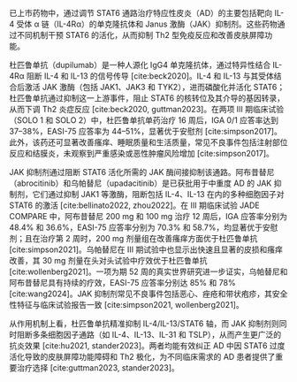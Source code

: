 已上市药物中，通过调节 STAT6 通路治疗特应性皮炎（AD）的主要包括靶向 IL-4 受体 α 链（IL-4Rα）的单克隆抗体和 Janus 激酶（JAK）抑制剂。这些药物通过不同机制干预 STAT6 的活化，从而抑制 Th2 型免疫反应和改善皮肤屏障功能。

杜匹鲁单抗（dupilumab）是一种人源化 IgG4 单克隆抗体，通过特异性结合 IL-4Rα 阻断 IL-4 和 IL-13 的信号传导 [cite:beck2020]。IL-4 和 IL-13 与其受体结合后激活 JAK 激酶（包括 JAK1、JAK3 和 TYK2），进而磷酸化并活化 STAT6；杜匹鲁单抗通过抑制这一上游事件，阻止 STAT6 的核转位及其介导的基因转录，从而下调 Th2 炎症反应 [cite:beck2020, guttman2023]。在两项 III 期临床试验（SOLO 1 和 SOLO 2）中，杜匹鲁单抗单药治疗 16 周后，IGA 0/1 应答率达到 37–38%，EASI-75 应答率为 44–51%，显著优于安慰剂 [cite:simpson2017]。此外，该药还可显著改善瘙痒、睡眠质量和生活质量，常见不良事件包括注射部位反应和结膜炎，未观察到严重感染或恶性肿瘤风险增加 [cite:simpson2017]。

JAK 抑制剂通过阻断 STAT6 活化所需的 JAK 酶间接抑制该通路。阿布昔替尼（abrocitinib）和乌帕替尼（upadacitinib）是已获批用于中重度 AD 的 JAK 抑制剂，它们通过抑制 JAK1 等激酶，阻断包括 IL-4、IL-13 在内的多种细胞因子对 STAT6 的激活 [cite:bellinato2022, zhou2022]。在 III 期临床试验 JADE COMPARE 中，阿布昔替尼 200 mg 和 100 mg 治疗 12 周后，IGA 应答率分别为 48.4% 和 36.6%，EASI-75 应答率分别为 70.3% 和 58.7%，均显著优于安慰剂；且在治疗第 2 周时，200 mg 剂量组在改善瘙痒方面优于杜匹鲁单抗 [cite:simpson2021]。乌帕替尼在 III 期试验中也显示出快速且显著的皮损和瘙痒改善，其 30 mg 剂量在头对头试验中疗效优于杜匹鲁单抗 [cite:wollenberg2021]。一项为期 52 周的真实世界研究进一步证实，乌帕替尼和阿布昔替尼具有持续的疗效，EASI-75 应答率分别达 85% 和 78% [cite:wang2024]。JAK 抑制剂常见不良事件包括恶心、痤疮和带状疱疹，其安全性特征与临床试验报告一致 [cite:simpson2021, wollenberg2021]。

从作用机制上看，杜匹鲁单抗精准抑制 IL-4/IL-13/STAT6 轴，而 JAK 抑制剂则同时阻断多条细胞因子通路（如 IL-4、IL-13、IL-31 和 TSLP），从而产生更广泛的抗炎效果 [cite:hu2021, stander2023]。两者均能有效纠正 AD 中因 STAT6 过度活化导致的皮肤屏障功能障碍和 Th2 极化，为不同临床需求的 AD 患者提供了重要治疗选择 [cite:guttman2023, stander2023]。